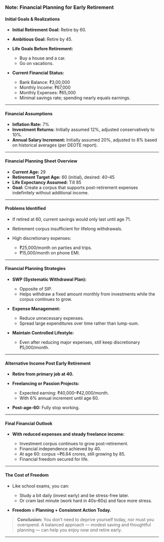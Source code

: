 ### **Note: Financial Planning for Early Retirement**

#### **Initial Goals & Realizations**

* **Initial Retirement Goal:** Retire by 60.
* **Ambitious Goal:** Retire by 45.
* **Life Goals Before Retirement:**

  * Buy a house and a car.
  * Go on vacations.
* **Current Financial Status:**

  * Bank Balance: ₹3,00,000
  * Monthly Income: ₹67,000
  * Monthly Expenses: ₹65,000
  * Minimal savings rate; spending nearly equals earnings.

---

#### **Financial Assumptions**

* **Inflation Rate:** 7%
* **Investment Returns:** Initially assumed 12%, adjusted conservatively to 10%.
* **Annual Salary Increment:** Initially assumed 20%, adjusted to 8% based on historical averages (per DEOTE report).

---

#### **Financial Planning Sheet Overview**

* **Current Age:** 29
* **Retirement Target Age:** 60 (initial), desired: 40–45
* **Life Expectancy Assumed:** Till 85
* **Goal:** Create a corpus that supports post-retirement expenses indefinitely without additional income.

---

#### **Problems Identified**

* If retired at 60, current savings would only last until age 71.
* Retirement corpus insufficient for lifelong withdrawals.
* High discretionary expenses:

  * ₹25,000/month on parties and trips.
  * ₹15,000/month on phone EMI.

---

#### **Financial Planning Strategies**

* **SWP (Systematic Withdrawal Plan):**

  * Opposite of SIP.
  * Helps withdraw a fixed amount monthly from investments while the corpus continues to grow.
* **Expense Management:**

  * Reduce unnecessary expenses.
  * Spread large expenditures over time rather than lump-sum.
* **Maintain Controlled Lifestyle:**

  * Even after reducing major expenses, still keep discretionary ₹5,000/month.

---

#### **Alternative Income Post Early Retirement**

* **Retire from primary job at 40.**
* **Freelancing or Passion Projects:**

  * Expected earning: ₹40,000–₹42,000/month.
  * With 6% annual increment until age 60.
* **Post-age-60:** Fully stop working.

---

#### **Final Financial Outlook**

* **With reduced expenses and steady freelance income:**

  * Investment corpus continues to grow post-retirement.
  * Financial independence achieved by 40.
  * At age 60: corpus \~₹6.84 crores, still growing by 85.
  * Financial freedom secured for life.

---

#### **The Cost of Freedom**

* Like school exams, you can:

  * Study a bit daily (invest early) and be stress-free later.
  * Or cram last minute (work hard in 40s–60s) and face more stress.
* **Freedom = Planning + Consistent Action Today.**

> **Conclusion:**
> You don’t need to deprive yourself today, nor must you overspend. A balanced approach — modest saving and thoughtful planning — can help you enjoy now *and* retire early.

---
